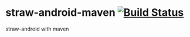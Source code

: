 straw-android-maven [![Build Status](https://travis-ci.org/kt3k/straw-android.png?branch=master)](https://travis-ci.org/kt3k/straw-android)
===================

straw-android with maven
